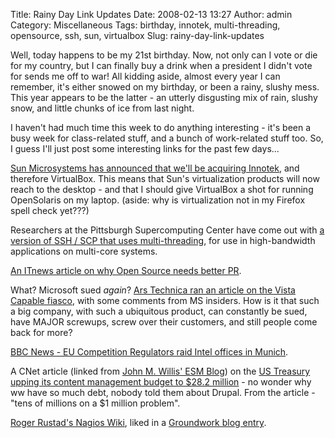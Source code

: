 Title: Rainy Day Link Updates
Date: 2008-02-13 13:27
Author: admin
Category: Miscellaneous
Tags: birthday, innotek, multi-threading, opensource, ssh, sun, virtualbox
Slug: rainy-day-link-updates

Well, today happens to be my 21st birthday. Now, not only can I vote or
die for my country, but I can finally buy a drink when a president I
didn't vote for sends me off to war! All kidding aside, almost every
year I can remember, it's either snowed on my birthday, or been a rainy,
slushy mess. This year appears to be the latter - an utterly disgusting
mix of rain, slushy snow, and little chunks of ice from last night.

I haven't had much time this week to do anything interesting - it's been
a busy week for class-related stuff, and a bunch of work-related stuff
too. So, I guess I'll just post some interesting links for the past few
days...

[Sun Microsystems has announced that we'll be acquiring
Innotek](http://www.sun.com/aboutsun/pr/2008-02/sunflash.20080212.1.xml),
and therefore VirtualBox. This means that Sun's virtualization products
will now reach to the desktop - and that I should give VirtualBox a shot
for running OpenSolaris on my laptop. (aside: why is virtualization not
in my Firefox spell check yet???)

Researchers at the Pittsburgh Supercomputing Center have come out with
[a version of SSH / SCP that uses
multi-threading](http://www.psc.edu/networking/projects/hpn-ssh/), for
use in high-bandwidth applications on multi-core systems.

[An ITnews article on why Open Source needs better
PR](http://www.itnews.com.au/Feature/4203,linux-we-have-a-pr-problem.aspx).

What? Microsoft sued *again*?
[Ars Technica ran an article on the Vista Capable
fiasco](http://arstechnica.com/news.ars/post/20080211-vista-capable-scheme-was-panned-at-microsoft.html),
with some comments from MS insiders. How is it that such a big company,
with such a ubiquitous product, can constantly be sued, have MAJOR
screwups, screw over their customers, and still people come back for
more?

[BBC News - EU Competition Regulators raid Intel offices in
Munich](http://news.bbc.co.uk/1/hi/business/7241022.stm).

A CNet article (linked from [John M. Willis' ESM
Blog](http://www.johnmwillis.com/cms/us-treasury-wasting-tens-of-millions-on-a-1-million-problem/))
on the [US Treasury upping its content management budget to $28.2
million](http://blogs.cnet.com/8301-13505_1-9870273-16.html?tag=head) -
no wonder why ww have so much debt, nobody told them about Drupal. From
the article - "tens of millions on a $1 million problem".

[Roger Rustad's Nagios
Wiki](http://nagioswiki.com/wiki/index.php/Main_Page), liked in a
[Groundwork blog
entry](http://www.groundworkopensource.com/community/blog/?p=135).
